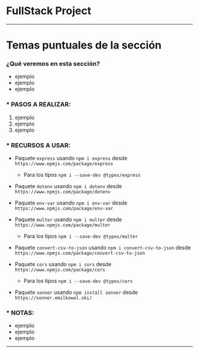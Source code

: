 # FullStack Project

---

# Temas puntuales de la sección

### ¿Qué veremos en esta sección?

- ejemplo
- ejemplo
- ejemplo

### \* PASOS A REALIZAR:

1. ejemplo
2. ejemplo
3. ejemplo

### \* RECURSOS A USAR:

- Paquete `express` usando `npm i express` desde `https://www.npmjs.com/package/express`

  - Para los tipos `npm i --save-dev @types/express`

- Paquete `dotenv` usando `npm i dotenv` desde `https://www.npmjs.com/package/dotenv`

- Paquete `env-var` usando `npm i env-var` desde `https://www.npmjs.com/package/env-var`

- Paquete `multer` usando `npm i multer` desde `https://www.npmjs.com/package/multer`

  - Para los tipos `npm i --save-dev @types/multer`

- Paquete `convert-csv-to-json` usando `npm i convert-csv-to-json` desde `https://www.npmjs.com/package/convert-csv-to-json`

- Paquete `cors` usando `npm i cors` desde `https://www.npmjs.com/package/cors`

    - Para los tipos `npm i --save-dev @types/cors`

- Paquete `sonner` usando `npm install sonner` desde `https://sonner.emilkowal.ski/`

### \* NOTAS:

- ejemplo
- ejemplo
- ejemplo

---
